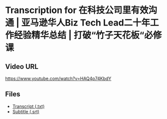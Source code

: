 # Transcription for 在科技公司里有效沟通 | 亚马逊华人Biz Tech Lead二十年工作经验精华总结 | 打破“竹子天花板“必修课
## Video URL
https://www.youtube.com/watch?v=HAQ4p74KbdY
 
## Files
- [Transcript (.txt)](./transcript.txt)
- [Subtitle (.srt)](./transcript.srt)

